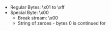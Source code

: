 - Regular Bytes: \x01 to \xff
- Special Byte: \x00
  - Break stream: \x00
  - String of zeroes - bytes 0 is continued for